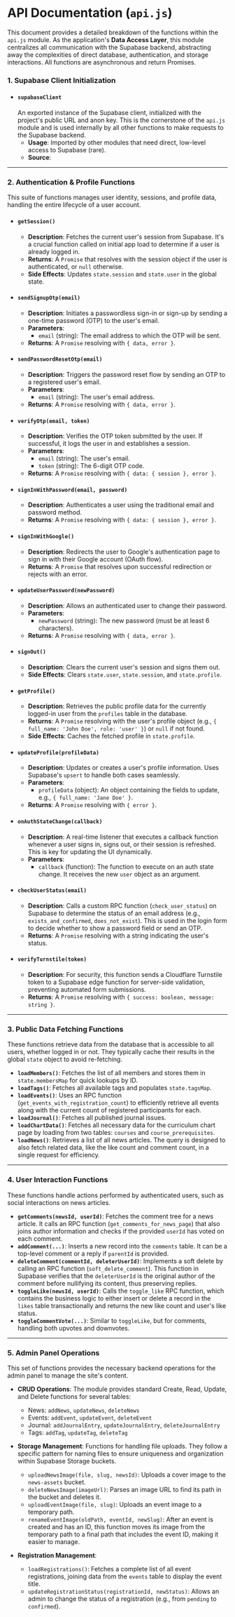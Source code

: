 # API Documentation (`api.js`)

This document provides a detailed breakdown of the functions within the `api.js` module. As the application's **Data Access Layer**, this module centralizes all communication with the Supabase backend, abstracting away the complexities of direct database, authentication, and storage interactions. All functions are asynchronous and return Promises.

### 1. Supabase Client Initialization

-   #### `supabaseClient`
    An exported instance of the Supabase client, initialized with the project's public URL and anon key. This is the cornerstone of the `api.js` module and is used internally by all other functions to make requests to the Supabase backend.
    -   **Usage**: Imported by other modules that need direct, low-level access to Supabase (rare).
    -   **Source**:

---

### 2. Authentication & Profile Functions

This suite of functions manages user identity, sessions, and profile data, handling the entire lifecycle of a user account.

-   #### `getSession()`
    -   **Description**: Fetches the current user's session from Supabase. It's a crucial function called on initial app load to determine if a user is already logged in.
    -   **Returns**: A `Promise` that resolves with the session object if the user is authenticated, or `null` otherwise.
    -   **Side Effects**: Updates `state.session` and `state.user` in the global state.

-   #### `sendSignupOtp(email)`
    -   **Description**: Initiates a passwordless sign-in or sign-up by sending a one-time password (OTP) to the user's email.
    -   **Parameters**:
        -   `email` (string): The email address to which the OTP will be sent.
    -   **Returns**: A `Promise` resolving with `{ data, error }`.

-   #### `sendPasswordResetOtp(email)`
    -   **Description**: Triggers the password reset flow by sending an OTP to a registered user's email.
    -   **Parameters**:
        -   `email` (string): The user's email address.
    -   **Returns**: A `Promise` resolving with `{ data, error }`.

-   #### `verifyOtp(email, token)`
    -   **Description**: Verifies the OTP token submitted by the user. If successful, it logs the user in and establishes a session.
    -   **Parameters**:
        -   `email` (string): The user's email.
        -   `token` (string): The 6-digit OTP code.
    -   **Returns**: A `Promise` resolving with `{ data: { session }, error }`.

-   #### `signInWithPassword(email, password)`
    -   **Description**: Authenticates a user using the traditional email and password method.
    -   **Returns**: A `Promise` resolving with `{ data: { session }, error }`.

-   #### `signInWithGoogle()`
    -   **Description**: Redirects the user to Google's authentication page to sign in with their Google account (OAuth flow).
    -   **Returns**: A `Promise` that resolves upon successful redirection or rejects with an error.

-   #### `updateUserPassword(newPassword)`
    -   **Description**: Allows an authenticated user to change their password.
    -   **Parameters**:
        -   `newPassword` (string): The new password (must be at least 6 characters).
    -   **Returns**: A `Promise` resolving with `{ data, error }`.

-   #### `signOut()`
    -   **Description**: Clears the current user's session and signs them out.
    -   **Side Effects**: Clears `state.user`, `state.session`, and `state.profile`.

-   #### `getProfile()`
    -   **Description**: Retrieves the public profile data for the currently logged-in user from the `profiles` table in the database.
    -   **Returns**: A `Promise` resolving with the user's profile object (e.g., `{ full_name: 'John Doe', role: 'user' }`) or `null` if not found.
    -   **Side Effects**: Caches the fetched profile in `state.profile`.

-   #### `updateProfile(profileData)`
    -   **Description**: Updates or creates a user's profile information. Uses Supabase's `upsert` to handle both cases seamlessly.
    -   **Parameters**:
        -   `profileData` (object): An object containing the fields to update, e.g., `{ full_name: 'Jane Doe' }`.
    -   **Returns**: A `Promise` resolving with `{ error }`.

-   #### `onAuthStateChange(callback)`
    -   **Description**: A real-time listener that executes a callback function whenever a user signs in, signs out, or their session is refreshed. This is key for updating the UI dynamically.
    -   **Parameters**:
        -   `callback` (function): The function to execute on an auth state change. It receives the new `user` object as an argument.

-   #### `checkUserStatus(email)`
    -   **Description**: Calls a custom RPC function (`check_user_status`) on Supabase to determine the status of an email address (e.g., `exists_and_confirmed`, `does_not_exist`). This is used in the login form to decide whether to show a password field or send an OTP.
    -   **Returns**: A `Promise` resolving with a string indicating the user's status.

-   #### `verifyTurnstile(token)`
    -   **Description**: For security, this function sends a Cloudflare Turnstile token to a Supabase edge function for server-side validation, preventing automated form submissions.
    -   **Returns**: A `Promise` resolving with `{ success: boolean, message: string }`.

---

### 3. Public Data Fetching Functions

These functions retrieve data from the database that is accessible to all users, whether logged in or not. They typically cache their results in the global `state` object to avoid re-fetching.

-   **`loadMembers()`**: Fetches the list of all members and stores them in `state.membersMap` for quick lookups by ID.
-   **`loadTags()`**: Fetches all available tags and populates `state.tagsMap`.
-   **`loadEvents()`**: Uses an RPC function (`get_events_with_registration_count`) to efficiently retrieve all events along with the current count of registered participants for each.
-   **`loadJournal()`**: Fetches all published journal issues.
-   **`loadChartData()`**: Fetches all necessary data for the curriculum chart page by loading from two tables: `courses` and `course_prerequisites`.
-   **`loadNews()`**: Retrieves a list of all news articles. The query is designed to also fetch related data, like the like count and comment count, in a single request for efficiency.

---

### 4. User Interaction Functions

These functions handle actions performed by authenticated users, such as social interactions on news articles.

-   **`getComments(newsId, userId)`**: Fetches the comment tree for a news article. It calls an RPC function (`get_comments_for_news_page`) that also joins author information and checks if the provided `userId` has voted on each comment.
-   **`addComment(...)`**: Inserts a new record into the `comments` table. It can be a top-level comment or a reply if `parentId` is provided.
-   **`deleteComment(commentId, deleterUserId)`**: Implements a soft delete by calling an RPC function (`soft_delete_comment`). This function in Supabase verifies that the `deleterUserId` is the original author of the comment before nullifying its content, thus preserving replies.
-   **`toggleLike(newsId, userId)`**: Calls the `toggle_like` RPC function, which contains the business logic to either insert or delete a record in the `likes` table transactionally and returns the new like count and user's like status.
-   **`toggleCommentVote(...)`**: Similar to `toggleLike`, but for comments, handling both upvotes and downvotes.

---

### 5. Admin Panel Operations

This set of functions provides the necessary backend operations for the admin panel to manage the site's content.

-   **CRUD Operations**: The module provides standard Create, Read, Update, and Delete functions for several tables:
    -   News: `addNews`, `updateNews`, `deleteNews`
    -   Events: `addEvent`, `updateEvent`, `deleteEvent`
    -   Journal: `addJournalEntry`, `updateJournalEntry`, `deleteJournalEntry`
    -   Tags: `addTag`, `updateTag`, `deleteTag`

-   **Storage Management**: Functions for handling file uploads. They follow a specific pattern for naming files to ensure uniqueness and organization within Supabase Storage buckets.
    -   `uploadNewsImage(file, slug, newsId)`: Uploads a cover image to the `news-assets` bucket.
    -   `deleteNewsImage(imageUrl)`: Parses an image URL to find its path in the bucket and deletes it.
    -   `uploadEventImage(file, slug)`: Uploads an event image to a temporary path.
    -   `renameEventImage(oldPath, eventId, newSlug)`: After an event is created and has an ID, this function moves its image from the temporary path to a final path that includes the event ID, making it easier to manage.

-   **Registration Management**:
    -   `loadRegistrations()`: Fetches a complete list of all event registrations, joining data from the `events` table to display the event title.
    -   `updateRegistrationStatus(registrationId, newStatus)`: Allows an admin to change the status of a registration (e.g., from `pending` to `confirmed`).